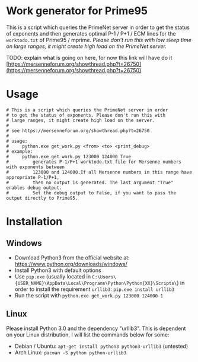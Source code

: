 # Work generator for Prime95
This is a script which queries the PrimeNet server in order to get the status of exponents and then generates optimal P-1 / P+1 / ECM lines for the ```worktodo.txt``` of Prime95 / mprime. 
*Please don't run this with low sleep time on large ranges, it might create high load on the PrimeNet server.*

TODO: explain what is going on here, for now this link will have do it [https://mersenneforum.org/showthread.php?t=26750](https://mersenneforum.org/showthread.php?t=26750).

# Usage

```
# This is a script which queries the PrimeNet server in order 
# to get the status of exponents. Please don't run this with 
# large ranges, it might create high load on the server.
# 
# see https://mersenneforum.org/showthread.php?t=26750
# 
# usage:
#     python.exe get_work.py <from> <to> <print_debug>
# example:
#     python.exe get_work.py 123000 124000 True
#         generates P-1/P+1 worktodo.txt file for Mersenne numbers with exponents between
#         123000 and 124000.If all Mersenne numbers in this range have appropriate P-1/P+1,
#         then no output is generated. The last argument "True" enables debug output.
#         Set the debug output to False, if you want to pass the output directly to Prime95.
```

# Installation

## Windows

* Download Python3 from the official website at: https://www.python.org/downloads/windows/
* Install Python3 with default options
* Use ```pip.exe``` (usually located in ```C:\Users\{USER_NAME}\AppData\Local\Programs\Python\Python{XX}\Scripts\```) in order to install the requirement ```urllib3```: ```pip.exe install urllib3```
* Run the script with ```python.exe get_work.py 123000 124000 1```

## Linux

Please install Python 3.0 and the dependency "urllib3". This is dependent on your Linux distribution, I will list the commands below for some:

* Debian / Ubuntu: ```apt-get install python3 python3-urllib3``` (untested)
* Arch Linux: ```pacman -S python python-urllib3```
